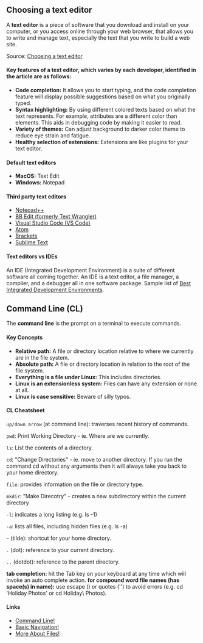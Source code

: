 ## Choosing a text editor
A **text editor** is a piece of software that you download and install on your computer, or you access online through your web browser, that allows you to write and manage text, especially the text that you write to build a web site.

Source: [Choosing a text editor](https://codefellows.github.io/code-102-guide/curriculum/class-02/Choosing-A-Text-Editor--The-Older-Coder.pdf)

#### Key features of a text editor, which varies by each developer, identified in the article are as follows:
- **Code completion:** It allows you to start typing, and the code completion feature will display possible suggestions based on what you originally typed.
- **Syntax highlighting:** By using different colored texts based on what the text represents. For example, attributes are a different color than elements. This aids in debugging code by making it easier to read.
- **Variety of themes:** Can adjust background to darker color theme to reduce eye strain and fatigue.
- **Healthy selection of extensions:** Extensions are like plugins for your text editor.

#### Default text editors
+ **MacOS:** Text Edit 
+ **Windows:** Notepad

#### Third party text editors
- [Notepad++](https://notepad-plus-plus.org/downloads/)
- [BB Edit (formerly Text Wrangler)](https://www.barebones.com/products/textwrangler/)
- [Visual Studio Code (VS Code)](https://code.visualstudio.com/)
- [Atom](https://atom.io/)
- [Brackets](http://brackets.io/)
- [Sublime Text](https://www.sublimetext.com/)

#### Text editors vs IDEs
An IDE (Integrated Development Environment) is a suite of different software all coming together. An IDE is a text editor, a file manager, a compiler, and a debugger all in one software package. Sample list of [Best Integrated Development Environments](https://www.g2.com/categories/integrated-development-environments-ide).

## Command Line (CL)
The **command line** is the prompt on a terminal to execute commands.

#### Key Concepts
+ **Relative path:** A file or directory location relative to where we currently are in the file system.
+ **Absolute path:** A file or directory location in relation to the root of the file system.
+ **Everything is a file under Linux:** This includes directories.
+ **Linux is an extensionless system:** Files can have any extension or none at all.
+ **Linux is case sensitive:** Beware of silly typos.

#### CL Cheatsheet
`up/down arrow` (at command line): traverses recent history of commands.

`pwd`: Print Working Directory - ie. Where are we currently.

`ls`: List the contents of a directory.

`cd`: "Change Directories" - ie. move to another directory. If you run the command cd without any arguments then it will always take you back to your home 
directory.

`file`: provides information on the file or directory type.

`mkdir`: "Make Direcotry" - creates a new subdirectory within the current directory 

`-l`: indicates a long listing (e.g. ls -1)

`-a`: lists all files, including hidden files (e.g. ls -a)

`~` (tilde): shortcut for your home directory.

`.` (dot): reference to your current directory.

`..` (dotdot): reference to the parent directory.


**tab completion:** hit the Tab key on your keyboard at any time which will invoke an auto complete action.
**for compound word file names (has space(s) in name):** use escape () or quotes ('') to avoid errors (e.g. cd 'Holiday Photos' or cd Holiday\ Photos).


#### Links
+ [Command Line!](https://ryanstutorials.net/linuxtutorial/commandline.php)
+ [Basic Navigation!](https://ryanstutorials.net/linuxtutorial/navigation.php)
+ [More About Files!](https://ryanstutorials.net/linuxtutorial/aboutfiles.php)

